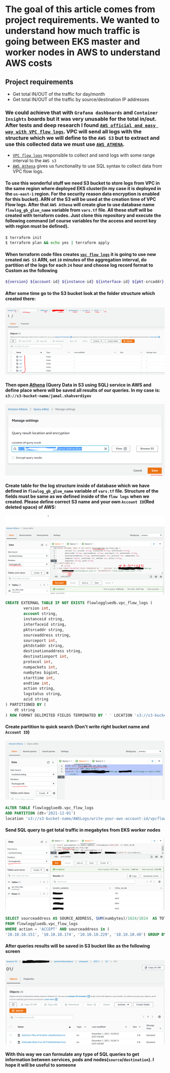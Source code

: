 # The goal of this article comes from project requirements. We wanted to understand how much traffic is going between EKS master and worker nodes in AWS to understand AWS costs

## Project requirements

- Get total IN/OUT of the traffic for day/month
- Get total IN/OUT of the traffic by source/destination IP addresses

### We could achieve that with `Grafana dashboards` and `Container Insights` boards but it was very unusable for the total in/out. After tests and deep research I found [`AWS official and easy way with VPC flow logs`](https://aws.amazon.com/blogs/networking-and-content-delivery/using-vpc-flow-logs-to-capture-and-query-eks-network-communications/). VPC will send all logs with the structure which we will define to the `AWS S3` but to extract and use this collected data we must use [`AWS ATHENA`](https://docs.aws.amazon.com/athena/).

- [`VPC flow logs`](https://docs.aws.amazon.com/vpc/latest/userguide/flow-logs.html) responsible to collect and send logs with some range interval to the `AWS s3`
- [`AWS Athena`](https://docs.aws.amazon.com/athena/) gives us functionality to use SQL syntax to collect data from VPC flow logs.

#### To use this wonderful stuff we need S3 bucket to store logs from VPC in the same region where deployed EKS cluster(In my case it is deployed in the `us-east-1` region. For the security reason data encryption is enabled for this bucket). ARN of the S3 will be used at the creation time of VPC Flow logs. After that `AWS Athena` will create glue to use database name `flowlog_gb_glue_name` variable from `vars.tf` file. All these stuff will be created with terraform codes. Just clone this repository and execute the following command (of course variables for the access and secret key with region must be defined).

```bash
$ terraform init
$ terraform plan && echo yes | terraform apply
```

#### When terraform code files creates [`vpc flow logs`](https://docs.aws.amazon.com/vpc/latest/userguide/flow-logs.html) it is going to use new created `AWS S3` ARN, set `10` minutes of the aggregation interval, do partition of the logs for each `24` hour and choose log record format to Custom as the following

```bash
${version} ${account-id} ${instance-id} ${interface-id} ${pkt-srcaddr} ${srcaddr} ${srcport} ${pkt-dstaddr} ${dstaddr} ${dstport} ${protocol} ${packets} ${bytes} ${start} ${end} ${action} ${log-status} ${az-id}
```

#### After some time go to the S3 bucket look at the folder structure which created there:

![bucket_content](images/bucket-content-with-flow-logs.png)

#### Then open [Athena](https://docs.aws.amazon.com/athena/latest/ug/vpc-flow-logs.html) (Query Data in S3 using SQL) service in AWS and define place where will be saved all results of our queries. In my case is: `s3://s3-bucket-name/jamal.shahverdiyev`

![query_results_prefix](images/query-results.png)

#### Create table for the log structure inside of database which we have defined in `flowlog_gb_glue_name` variable of `vars.tf` file. Structure of the fields must be same as we defined inside of the `flow logs` when we created. Please define correct S3 name and your own `Account ID`(Red deleted space) of AWS:

![create_table](images/query-editor-create-table-in-db.png)

```sql
CREATE EXTERNAL TABLE IF NOT EXISTS flowloggluedb.vpc_flow_logs (
        version int,
        account string,
        instanceid string,
        interfaceid string,
        pktsrcaddr string,
        sourceaddress string,
        sourceport int,
        pktdstaddr string,
        destinationaddress string,
        destinationport int,
        protocol int,
        numpackets int,
        numbytes bigint,
        starttime int,
        endtime int,
        action string,
        logstatus string,
	    azid string
) PARTITIONED BY (
    dt string
) ROW FORMAT DELIMITED FIELDS TERMINATED BY ' ' LOCATION 's3://s3-bucket-name/AWSLogs/write-your-aws-account-id/vpcflowlogs/us-east-1/' TBLPROPERTIES ("skip.header.line.count"="1");
```

#### Create partition to quick search (Don't write right bucket name and `Account ID`)

![create_partition](images/query-editor-create-partition-in-db.png)

```sql
ALTER TABLE flowloggluedb.vpc_flow_logs
ADD PARTITION (dt='2021-12-01')
location 's3://s3-bucket-name/AWSLogs/write-your-aws-account-id/vpcflowlogs/us-east-1/2021/12/01';
```

#### Send SQL query to get total traffic in megabytes from EKS worker nodes

![query_total_TRAFFIC](images/query-editor-query-traffic.png)

```sql
SELECT sourceaddress AS SOURCE_ADDRESS, SUM(numbytes)/1024/1024  AS TOTAL_IN_MB
FROM flowloggluedb.vpc_flow_logs
WHERE action = 'ACCEPT' AND sourceaddress in (
'10.10.10.151', '10.10.10.174', '10.10.10.229', '10.10.10.40') GROUP BY sourceaddress;
```

#### After queries results will be saved in S3 bucket like as the following screen
![query_path_in_s3](images/athena-query-results-for-user-in-s3.png)

#### With this way we can formulate any type of SQL queries to get information between services, pods and nodes(`source`/`destination`). I hope it will be useful to someone
